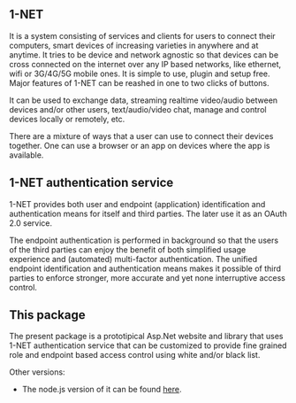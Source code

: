## 1-NET

It is a system consisting of services and clients for users to connect their computers, smart devices of increasing varieties in anywhere and at anytime. It tries to be device and network agnostic so that devices can be cross connected on the internet over any IP based networks, like ethernet, wifi or 3G/4G/5G mobile ones. It is simple to use, plugin and setup free. Major features of 1-NET can be reashed in one to two clicks of buttons.

It can be used to exchange data, streaming realtime video/audio between devices and/or other users, text/audio/video chat, manage and control devices locally or remotely, etc.

There are a mixture of ways that a user can use to connect their devices together. One can use a browser or an app on devices where the app is available.

## 1-NET authentication service

1-NET provides both user and endpoint (application) identification and authentication means for itself and third parties. The later use it as an OAuth 2.0 service. 

The endpoint authentication is performed in background so that the users of the third parties can enjoy the benefit of both simplified usage experience and (automated) multi-factor authentication. The unified endpoint identification and authentication means makes it possible of third parties to enforce stronger, more accurate and yet none interruptive access control.

## This package

The present package is a prototipical Asp.Net website and library that uses 1-NET authentication service that can be customized to provide fine grained role and endpoint based access control using white and/or black list. 

Other versions:
* The node.js version of it can be found [here](https://github.com/webarchymeta/1-net-auth).
